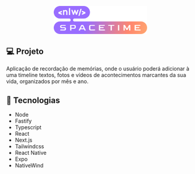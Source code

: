 <p align="center">
  <img alt="Rocketseat Education" src="./web/src/assets/nlw-spacetime-logo.svg" width="250px" />
</p>

## 💻 Projeto

Aplicação de recordação de memórias, onde o usuário poderá adicionar à uma timeline textos, fotos e vídeos de acontecimentos marcantes da sua vida, organizados por mês e ano.

## 🚀 Tecnologias

- Node
- Fastify
- Typescript
- React
- Next.js
- Tailwindcss
- React Native
- Expo
- NativeWind
